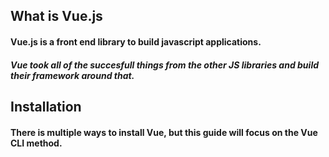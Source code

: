 ## What is Vue.js

#### Vue.js is a front end library to build javascript applications. 
##### Vue took all of the succesfull things from the other JS libraries and build their framework around that. 
##### 

## Installation

#### There is multiple ways to install Vue, but this guide will focus on the Vue CLI method.  


